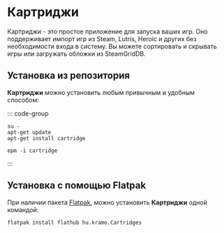 # Картриджи 

Картриджи - это простое приложение для запуска ваших игр. Оно поддерживает импорт игр из Steam, Lutris, Heroic и других без необходимости входа в систему. Вы можете сортировать и скрывать игры или загружать обложки из SteamGridDB.

## Установка из репозитория

**Картриджи** можно установить любым привычным и удобным способом:

::: code-group

```shell[apt-get]
su -
apt-get update
apt-get install cartridge
```
```shell[epm]
epm -i cartridge
```
:::


## Установка c помощью Flatpak <Badge type="info" text="flatpak" />

При наличии пакета [Flatpak](/flatpak), можно установить **Картриджи** одной командой:

```shell
flatpak install flathub hu.kramo.Cartridges
```